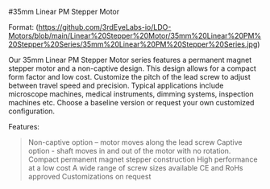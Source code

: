 #35mm Linear PM Stepper Motor

Format: (https://github.com/3rdEyeLabs-io/LDO-Motors/blob/main/Linear%20Stepper%20Motor/35mm%20Linear%20PM%20Stepper%20Series/35mm%20Linear%20PM%20Stepper%20Series.jpg)


Our 35mm Linear PM Stepper Motor series features a permanent magnet stepper motor and a non-captive design. 
This design allows for a compact form factor and low cost. Customize the pitch of the lead screw to adjust 
between travel speed and precision. Typical applications include microscope machines, medical instruments, 
dimming systems, inspection machines etc. Choose a baseline version or request your own customized configuration.

Features:

> Non-captive option – motor moves along the lead screw
> Captive option - shaft moves in and out of the motor with no rotation.
> Compact permanent magnet stepper construction
> High performance at a low cost
> A wide range of screw sizes available
> CE and RoHs approved
> Customizations on request